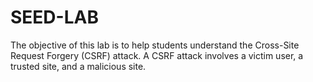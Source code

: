 # SEED-LAB
The objective of this lab is to help students understand the Cross-Site Request Forgery (CSRF) attack. A  CSRF attack involves a victim user, a trusted site, and a malicious site.
